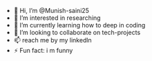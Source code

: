 - 👋 Hi, I’m @Munish-saini25
- 👀 I’m interested in researching 
- 🌱 I’m currently learning how to deep in coding
- 💞️ I’m looking to collaborate on tech-projects
- 📫 reach me by my linkedln
- ⚡ Fun fact: i m funny

<!---
Munish-saini25/Munish-saini25 is a ✨ special ✨ repository because its `README.md` (this file) appears on your GitHub profile.
You can click the Preview link to take a look at your changes.
--->
